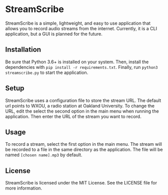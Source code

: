 # StreamScribe

StreamScribe is a simple, lightweight, and easy to use application that allows you to record audio streams from the internet.  Currently, it is a CLI application, but a GUI is planned for the future.

## Installation
Be sure that Python 3.6+ is installed on your system.  Then, install the dependencies with `pip install -r requirements.txt`.  Finally, run `python3 streamscribe.py` to start the application.

## Setup
StreamScribe uses a configuration file to store the stream URL.  The default url points to WXOU, a radio station at Oakland University.  To change the URL, edit the select the second option in the main menu when running the application.  Then enter the URL of the stream you want to record.

## Usage
To record a stream, select the first option in the main menu.  The stream will be recorded to a file in the same directory as the application.  The file will be named `[chosen name].mp3` by default.

## License
StreamScribe is licensed under the MIT License.  See the LICENSE file for more information.